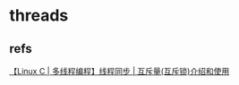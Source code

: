 # threads
## refs
[【Linux C | 多线程编程】线程同步 | 互斥量(互斥锁)介绍和使用](https://blog.csdn.net/wkd_007/article/details/137504491)

